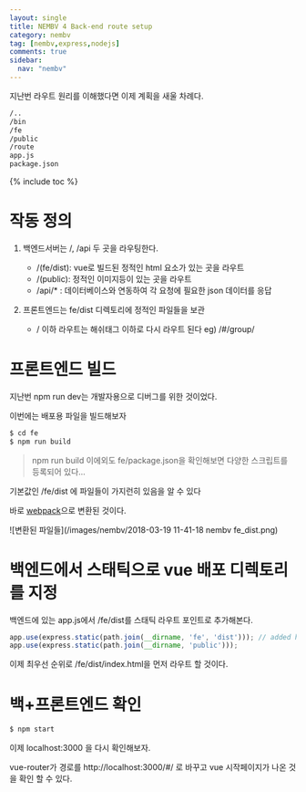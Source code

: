 ```yaml
---
layout: single
title: NEMBV 4 Back-end route setup
category: nembv
tag: [nembv,express,nodejs]
comments: true
sidebar:
  nav: "nembv"
---
```


지난번 라우트 원리를 이해했다면 이제 계획을 새울 차례다.

```bash
/..
/bin
/fe
/public
/route
app.js  
package.json
``` 

{% include toc %}

# 작동 정의

1. 백엔드서버는 /, /api 두 곳을 라우팅한다.
    - /(fe/dist): vue로 빌드된 정적인 html 요소가 있는 곳을 라우트
    - /(public): 정적인 이미지등이 있는 곳을 라우트 
    - /api/* : 데이터베이스와 연동하여 각 요청에 필요한 json 데이터를 응답

2. 프론트엔드는 fe/dist 디렉토리에 정적인 파일들을 보관  
    - / 이하 라우트는 해쉬태그 이하로 다시 라우트 된다 eg) /#/group/
    
# 프론트엔드 빌드

지난번 npm run dev는 개발자용으로 디버그를 위한 것이었다.

이번에는 배포용 파일을 빌드해보자

```bash
$ cd fe
$ npm run build
```    

> npm run build 이에외도 fe/package.json을 확인해보면 다양한 스크립트를 등록되어 있다...
 
기본값인 /fe/dist 에 파일들이 가지런히 있음을 알 수 있다

바로 [webpack](https://webpack.js.org)으로 변환된 것이다.

![변환된 파일들](/images/nembv/2018-03-19 11-41-18 nembv fe_dist.png)

# 백엔드에서 스태틱으로 vue 배포 디렉토리를 지정

백엔드에 있는 app.js에서 /fe/dist를 스태틱 라우트 포인트로 추가해본다.

```javascript
app.use(express.static(path.join(__dirname, 'fe', 'dist'))); // added here
app.use(express.static(path.join(__dirname, 'public')));
```

이제 최우선 순위로 /fe/dist/index.html을 먼저 라우트 할 것이다.

# 백+프론트엔드 확인

```bash
$ npm start
```

이제 localhost:3000 을 다시 확인해보자.

vue-router가 경로를 http://localhost:3000/#/ 로 바꾸고 vue 시작페이지가 나온 것을 확인 할 수 있다.

